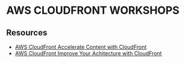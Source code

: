 # AWS CLOUDFRONT WORKSHOPS

## Resources

- [AWS CloudFront Accelerate Content with CloudFront](https://catalog.us-east-1.prod.workshops.aws/workshops/9331108e-464e-4699-8a9c-486090105878/en-US/50-configure-custom-error-page)
- [AWS CloudFront Improve Your Achitecture with CloudFront](https://catalog.us-east-1.prod.workshops.aws/workshops/4557215e-2a5c-4522-a69b-8d058aba088c/en-US/preparation#aws-account)
